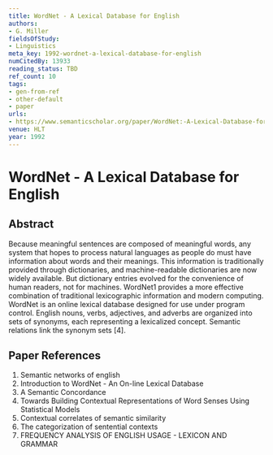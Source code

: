 ```yaml
---
title: WordNet - A Lexical Database for English
authors:
- G. Miller
fieldsOfStudy:
- Linguistics
meta_key: 1992-wordnet-a-lexical-database-for-english
numCitedBy: 13933
reading_status: TBD
ref_count: 10
tags:
- gen-from-ref
- other-default
- paper
urls:
- https://www.semanticscholar.org/paper/WordNet:-A-Lexical-Database-for-English-Miller/68c03788224000794d5491ab459be0b2a2c38677?sort=total-citations
venue: HLT
year: 1992
---
```


# WordNet - A Lexical Database for English

## Abstract

Because meaningful sentences are composed of meaningful words, any system that hopes to process natural languages as people do must have information about words and their meanings. This information is traditionally provided through dictionaries, and machine-readable dictionaries are now widely available. But dictionary entries evolved for the convenience of human readers, not for machines. WordNet1 provides a more effective combination of traditional lexicographic information and modern computing. WordNet is an online lexical database designed for use under program control. English nouns, verbs, adjectives, and adverbs are organized into sets of synonyms, each representing a lexicalized concept. Semantic relations link the synonym sets [4].

## Paper References

1. Semantic networks of english
2. Introduction to WordNet - An On-line Lexical Database
3. A Semantic Concordance
4. Towards Building Contextual Representations of Word Senses Using Statistical Models
5. Contextual correlates of semantic similarity
6. The categorization of sentential contexts
7. FREQUENCY ANALYSIS OF ENGLISH USAGE - LEXICON AND GRAMMAR
